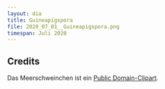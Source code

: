 ```yaml
---
layout: dia
title: Guineapigspora
file: 2020_07_01__Guineapigspora.png
timespan: Juli 2020
---
```


## Credits

Das Meerschweinchen ist ein [Public Domain-Clipart](http://web.archive.org/web/20160410140518/https://openclipart.org/detail/2695/guinea-pig).
